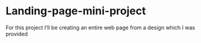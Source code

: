# Landing-page-mini-project
For this project I’ll be creating an entire web page from a design which I was provided
